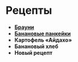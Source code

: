 # Рецепты

- [**Брауни**](brownie.md)
- [**Банановые панкейки**](banana_pankeiks.md)
- **Картофель «Айдахо»**
- **Банановый хлеб**
- **Новый рецепт**
